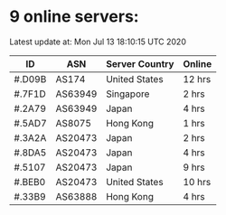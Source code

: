 # 9 online servers:

Latest update at: Mon Jul 13 18:10:15 UTC 2020

| ID | ASN | Server Country | Online |
| -- | --- | -------------- | ------ |
| #.D09B | AS174 | United States | 12 hrs |
| #.7F1D | AS63949 | Singapore | 2 hrs |
| #.2A79 | AS63949 | Japan | 4 hrs |
| #.5AD7 | AS8075 | Hong Kong | 1 hrs |
| #.3A2A | AS20473 | Japan | 2 hrs |
| #.8DA5 | AS20473 | Japan | 4 hrs |
| #.5107 | AS20473 | Japan | 9 hrs |
| #.BEB0 | AS20473 | United States | 10 hrs |
| #.33B9 | AS63888 | Hong Kong | 4 hrs |

